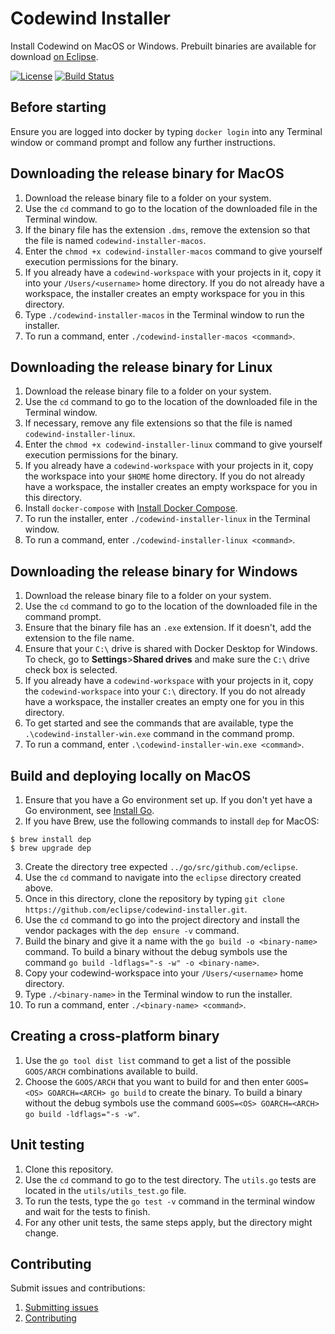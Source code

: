 # Codewind Installer
Install Codewind on MacOS or Windows.
Prebuilt binaries are available for download [on Eclipse](https://download.eclipse.org/codewind/codewind-installer/).

[![License](https://img.shields.io/badge/License-EPL%202.0-red.svg?label=license&logo=eclipse)](https://www.eclipse.org/legal/epl-2.0/)
[![Build Status](https://ci.eclipse.org/codewind/buildStatus/icon?job=Codewind%2Fcodewind-installer%2Fmaster)](https://ci.eclipse.org/codewind/job/Codewind/job/codewind-installer/job/master/)

## Before starting

Ensure you are logged into docker by typing `docker login` into any Terminal window or command prompt and follow any further instructions.

## Downloading the release binary for MacOS

1. Download the release binary file to a folder on your system.
2. Use the `cd` command to go to the location of the downloaded file in the Terminal window.
3. If the binary file has the extension `.dms`, remove the extension so that the file is named `codewind-installer-macos`.
4. Enter the `chmod +x codewind-installer-macos` command to give yourself execution permissions for the binary.
5. If you already have a `codewind-workspace` with your projects in it, copy it into your `/Users/<username>` home directory. If you do not already have a workspace, the installer creates an empty workspace for you in this directory.
6. Type `./codewind-installer-macos` in the Terminal window to run the installer.
7. To run a command, enter `./codewind-installer-macos <command>`.

## Downloading the release binary for Linux

1. Download the release binary file to a folder on your system.
2. Use the `cd` command to go to the location of the downloaded file in the Terminal window.
3. If necessary, remove any file extensions so that the file is named `codewind-installer-linux`.
4. Enter the `chmod +x codewind-installer-linux` command to give yourself execution permissions for the binary.
5. If you already have a `codewind-workspace` with your projects in it, copy the workspace into your `$HOME` home directory. If you do not already have a workspace, the installer creates an empty workspace for you in this directory.
6. Install `docker-compose` with [Install Docker Compose](https://docs.docker.com/compose/install/).
7. To run the installer, enter `./codewind-installer-linux` in the Terminal window.
8. To run a command, enter `./codewind-installer-linux <command>`.

## Downloading the release binary for Windows

1. Download the release binary file to a folder on your system.
2. Use the `cd` command to go to the location of the downloaded file in the command prompt.
3. Ensure that the binary file has an `.exe` extension. If it doesn't, add the extension to the file name.
4. Ensure that your `C:\` drive is shared with Docker Desktop for Windows. To check, go to **Settings**>**Shared drives** and make sure the `C:\` drive check box is selected.
5. If you already have a `codewind-workspace` with your projects in it, copy the `codewind-workspace` into your `C:\` directory. If you do not already have a workspace, the installer creates an empty one for you in this directory.
6. To get started and see the commands that are available, type the `.\codewind-installer-win.exe` command in the command promp.
7. To run a command, enter `.\codewind-installer-win.exe <command>`.

## Build and deploying locally on MacOS

1. Ensure that you have a Go environment set up. If you don't yet have a Go environment, see [Install Go](https://golang.org/doc/install).
2. If you have Brew, use the following commands to install `dep` for MacOS:

```
$ brew install dep
$ brew upgrade dep
```

3. Create the directory tree expected `../go/src/github.com/eclipse`.
4. Use the `cd` command to navigate into the `eclipse` directory created above.
5. Once in this directory, clone the repository by typing `git clone https://github.com/eclipse/codewind-installer.git`.
6. Use the `cd` command to go into the project directory and install the vendor packages with the `dep ensure -v` command.
7. Build the binary and give it a name with the `go build -o <binary-name>` command. To build a binary without the debug symbols use the command `go build -ldflags="-s -w" -o <binary-name>`.
8. Copy your codewind-workspace into your `/Users/<username>` home directory.
9. Type `./<binary-name>` in the Terminal window to run the installer.
10. To run a command, enter `./<binary-name> <command>`.

## Creating a cross-platform binary

1. Use the `go tool dist list` command to get a list of the possible `GOOS/ARCH` combinations available to build.
2. Choose the `GOOS/ARCH` that you want to build for and then enter `GOOS=<OS> GOARCH=<ARCH> go build` to create the binary. To build a binary without the debug symbols use the command `GOOS=<OS> GOARCH=<ARCH> go build -ldflags="-s -w"`.

## Unit testing

1. Clone this repository.
2. Use the `cd` command to go to the test directory. The `utils.go` tests are located in the `utils/utils_test.go` file.
3. To run the tests, type the `go test -v` command in the terminal window and wait for the tests to finish.
4. For any other unit tests, the same steps apply, but the directory might change.

## Contributing

Submit issues and contributions:

1. [Submitting issues](https://github.com/eclipse/codewind/issues)
2. [Contributing](CONTRIBUTING.md)
